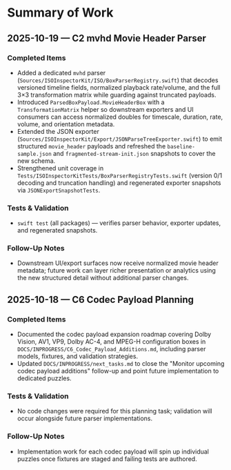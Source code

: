# Summary of Work

## 2025-10-19 — C2 mvhd Movie Header Parser

### Completed Items

- Added a dedicated `mvhd` parser (`Sources/ISOInspectorKit/ISO/BoxParserRegistry.swift`) that decodes versioned timeline fields, normalized playback rate/volume, and the full 3×3 transformation matrix while guarding against truncated payloads.
- Introduced `ParsedBoxPayload.MovieHeaderBox` with a `TransformationMatrix` helper so downstream exporters and UI consumers can access normalized doubles for timescale, duration, rate, volume, and orientation metadata.
- Extended the JSON exporter (`Sources/ISOInspectorKit/Export/JSONParseTreeExporter.swift`) to emit structured `movie_header` payloads and refreshed the `baseline-sample.json` and `fragmented-stream-init.json` snapshots to cover the new schema.
- Strengthened unit coverage in `Tests/ISOInspectorKitTests/BoxParserRegistryTests.swift` (version 0/1 decoding and truncation handling) and regenerated exporter snapshots via `JSONExportSnapshotTests`.

### Tests & Validation

- `swift test` (all packages) — verifies parser behavior, exporter updates, and regenerated snapshots.

### Follow-Up Notes

- Downstream UI/export surfaces now receive normalized movie header metadata; future work can layer richer presentation
  or analytics using the new structured detail without additional parser changes.

## 2025-10-18 — C6 Codec Payload Planning

### Completed Items

- Documented the codec payload expansion roadmap covering Dolby Vision, AV1, VP9, Dolby AC-4, and MPEG-H configuration boxes in `DOCS/INPROGRESS/C6_Codec_Payload_Additions.md`, including parser models, fixtures, and validation strategies.
- Updated `DOCS/INPROGRESS/next_tasks.md` to close the "Monitor upcoming codec payload additions" follow-up and point future implementation to dedicated puzzles.

### Tests & Validation

- No code changes were required for this planning task; validation will occur alongside future parser implementations.

### Follow-Up Notes

- Implementation work for each codec payload will spin up individual puzzles once fixtures are staged and failing tests
  are authored.
